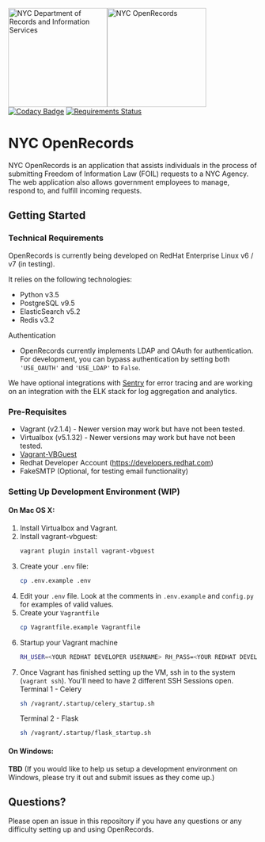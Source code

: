 <img src="https://www1.nyc.gov/assets/records/images/content/header/logo.png" alt="NYC Department of Records and Information Services" width="200px" /><img src="https://a860-openrecords.nyc.gov/static/img/logo.png" alt="NYC OpenRecords" width="200px" />  
[![Codacy Badge](https://api.codacy.com/project/badge/Grade/2b97fe8319344d699a4bbba48827637b)](https://www.codacy.com/app/NYCRecords/NYCOpenRecords?utm_source=github.com&amp;utm_medium=referral&amp;utm_content=CityOfNewYork/NYCOpenRecords&amp;utm_campaign=Badge_Grade) [![Requirements Status](https://requires.io/github/cityofnewyork/nycopenrecords/requirements.svg?branch=develop)](https://requires.io/github/joelbcastillo/cityofnewyork/nycopenrecords/?branch=develop) 


# NYC OpenRecords
NYC OpenRecords is an application that assists individuals in the process of submitting Freedom of Information Law (FOIL) requests to a NYC Agency. The web application also allows government employees to manage, respond to, and fulfill incoming requests.

## Getting Started

### Technical Requirements
OpenRecords is currently being developed on RedHat Enterprise Linux v6 / v7 (in testing). 

It relies on the following technologies:
- Python v3.5 
- PostgreSQL v9.5
- ElasticSearch v5.2
- Redis v3.2

Authentication 
- OpenRecords currently implements LDAP and OAuth for authentication. For development, you can bypass authentication by setting both `'USE_OAUTH'` and `'USE_LDAP'` to `False`.
    
We have optional integrations with [Sentry](https://sentry.io) for error tracing and are working on an integration with the ELK stack for log aggregation and analytics.

### Pre-Requisites
- Vagrant (v2.1.4) - Newer version may work but have not been tested.
- Virtualbox (v5.1.32) - Newer versions may work but have not been tested.
- [Vagrant-VBGuest](https://github.com/dotless-de/vagrant-vbguest)
- Redhat Developer Account (https://developers.redhat.com)
- FakeSMTP (Optional, for testing email functionality)

### Setting Up Development Environment (WIP)

#### On Mac OS X:
1. Install Virtualbox and Vagrant.
2. Install vagrant-vbguest:
    ```bash
    vagrant plugin install vagrant-vbguest
    ```
3. Create your `.env` file:
    ```bash
    cp .env.example .env
    ```
4. Edit your `.env` file. Look at the comments in `.env.example` and `config.py` for examples of valid values.
5. Create your `Vagrantfile`
    ```bash
    cp Vagrantfile.example Vagrantfile
    ```
5. Startup your Vagrant machine 
    ```bash
    RH_USER=<YOUR REDHAT DEVELOPER USERNAME> RH_PASS=<YOUR REDHAT DEVELOPER PASSWORD> vagrant up default
    
    ```
6. Once Vagrant has finished setting up the VM, ssh in to the system (`vagrant ssh`). You'll need to have 2 different SSH Sessions open.
    Terminal 1 - Celery
    ```bash
    sh /vagrant/.startup/celery_startup.sh
    ```
    Terminal 2 - Flask
    ```bash
    sh /vagrant/.startup/flask_startup.sh
    ```
    
#### On Windows:
**TBD** (If you would like to help us setup a development environment on Windows, please try it out and submit issues as they come up.)
    
## Questions?
Please open an issue in this repository if you have any questions or any difficulty setting up and using OpenRecords.
